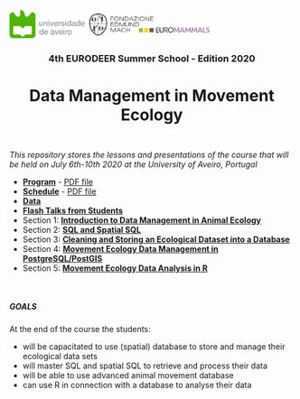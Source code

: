 <p float="center">
  <img src="documents/images/logo_aveiro.png" height="50" />
  <img src="documents/images/logo_fem.png" height="50" />
  <img src="documents/images/logo_euromammals.png" height="30" />
</p>

### <p align="center">4th EURODEER Summer School - Edition 2020</p>
# <p align="center">Data Management in Movement Ecology</p>  

&nbsp;  
*This repository stores the lessons and presentations of the course that will be held on July 6th-10th 2020 at the University of Aveiro, Portugal*  

* **[Program](https://github.com/feurbano/data_management_2020/blob/master/documents/program.md)** - [PDF file](https://github.com/feurbano/data_management_2020/blob/master/documents/pdf/COURSE_2020_program.pdf)  
* **[Schedule](https://github.com/feurbano/data_management_2020/blob/master/documents/schedule.md)** - [PDF file](https://github.com/feurbano/data_management_2020/blob/master/documents/pdf/COURSE_2020_schedule.pdf)
* **[Data](https://github.com/feurbano/data_management_2020/blob/master/sections/data)**
* **[Flash Talks from Students](https://github.com/feurbano/data_management_2020/blob/master/sections/talks)**
* Section 1: **[Introduction to Data Management in Animal Ecology](https://github.com/feurbano/data_management_2020/tree/master/sections/section_1)**
* Section 2: **[SQL and Spatial SQL](https://github.com/feurbano/data_management_2020/tree/master/sections/section_2/lesson_02.md)**
* Section 3:  **[Cleaning and Storing an Ecological Dataset into a Database](https://github.com/feurbano/data_management_2020/tree/master/sections/section_3/lesson_03.md)**
* Section 4: **[Movement Ecology Data Management in PostgreSQL/PostGIS](https://github.com/feurbano/data_management_2020/blob/master/sections/section_4//lesson_04.md)**
* Section 5: **[Movement Ecology Data Analysis in R](https://github.com/feurbano/data_management_2020/blob/master/sections/section_5)**


&nbsp;  

##### GOALS

At the end of the course the students:
* will be capacitated to use (spatial) database to store and manage their ecological data sets  
* will master SQL and spatial SQL to retrieve and process their data
* will be able to use advanced animal movement database
* can use R in connection with a database to analyse their data
